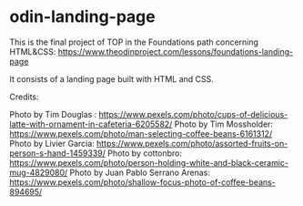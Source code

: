 # odin-landing-page
This is the final project of TOP in the Foundations path concerning HTML&CSS: https://www.theodinproject.com/lessons/foundations-landing-page

It consists of a landing page built with HTML and CSS.

Credits:

Photo by Tim Douglas : https://www.pexels.com/photo/cups-of-delicious-latte-with-ornament-in-cafeteria-6205582/
Photo by Tim Mossholder: https://www.pexels.com/photo/man-selecting-coffee-beans-6161312/
Photo by Livier Garcia: https://www.pexels.com/photo/assorted-fruits-on-person-s-hand-1459339/
Photo by cottonbro: https://www.pexels.com/photo/person-holding-white-and-black-ceramic-mug-4829080/
Photo by Juan Pablo Serrano Arenas: https://www.pexels.com/photo/shallow-focus-photo-of-coffee-beans-894695/